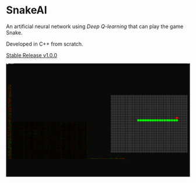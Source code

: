 # SnakeAI

An artificial neural network using *Deep Q-learning* that can play the game Snake.

Developed in C++ from scratch.

[Stable Release v1.0.0](https://github.com/jiamingwangnet/SnakeAI/releases/tag/v1.0.0)

![Snake being played by AI](Snake.png "AI in action")
